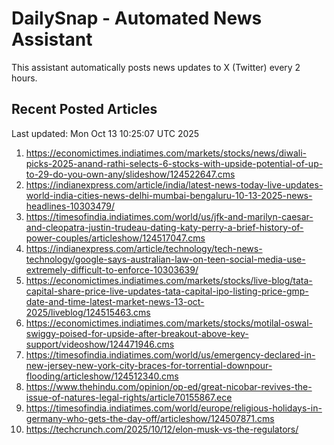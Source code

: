 # DailySnap - Automated News Assistant

This assistant automatically posts news updates to X (Twitter) every 2 hours.

## Recent Posted Articles

Last updated: Mon Oct 13 10:25:07 UTC 2025

1. https://economictimes.indiatimes.com/markets/stocks/news/diwali-picks-2025-anand-rathi-selects-6-stocks-with-upside-potential-of-up-to-29-do-you-own-any/slideshow/124522647.cms
2. https://indianexpress.com/article/india/latest-news-today-live-updates-world-india-cities-news-delhi-mumbai-bengaluru-10-13-2025-news-headlines-10303479/
3. https://timesofindia.indiatimes.com/world/us/jfk-and-marilyn-caesar-and-cleopatra-justin-trudeau-dating-katy-perry-a-brief-history-of-power-couples/articleshow/124517047.cms
4. https://indianexpress.com/article/technology/tech-news-technology/google-says-australian-law-on-teen-social-media-use-extremely-difficult-to-enforce-10303639/
5. https://economictimes.indiatimes.com/markets/stocks/live-blog/tata-capital-share-price-live-updates-tata-capital-ipo-listing-price-gmp-date-and-time-latest-market-news-13-oct-2025/liveblog/124515463.cms
6. https://economictimes.indiatimes.com/markets/stocks/motilal-oswal-swiggy-poised-for-upside-after-breakout-above-key-support/videoshow/124471946.cms
7. https://timesofindia.indiatimes.com/world/us/emergency-declared-in-new-jersey-new-york-city-braces-for-torrential-downpour-flooding/articleshow/124512340.cms
8. https://www.thehindu.com/opinion/op-ed/great-nicobar-revives-the-issue-of-natures-legal-rights/article70155867.ece
9. https://timesofindia.indiatimes.com/world/europe/religious-holidays-in-germany-who-gets-the-day-off/articleshow/124507871.cms
10. https://techcrunch.com/2025/10/12/elon-musk-vs-the-regulators/
